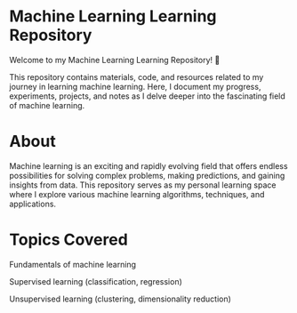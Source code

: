 # Machine Learning Learning Repository
Welcome to my Machine Learning Learning Repository! 🚀

This repository contains materials, code, and resources related to my journey in learning machine learning. Here, I document my progress, experiments, projects, and notes as I delve deeper into the fascinating field of machine learning.

# About

Machine learning is an exciting and rapidly evolving field that offers endless possibilities for solving complex problems, making predictions, and gaining insights from data. This repository serves as my personal learning space where I explore various machine learning algorithms, techniques, and applications.

# Topics Covered

Fundamentals of machine learning

Supervised learning (classification, regression)

Unsupervised learning (clustering, dimensionality reduction)



